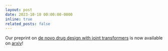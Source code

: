 ```yaml
---
layout: post
date: 2023-10-10 00:00:00-0000
inline: true
related_posts: false
---
```


Our preprint on [de novo drug design with joint transformers](https://www.linkedin.com/feed/update/urn:li:activity:7115795854992502784/) is now available on [arxiv](https://arxiv.org/abs/2310.02066)!
